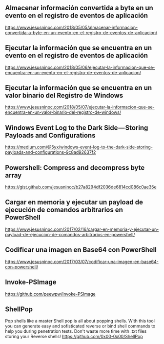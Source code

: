 ## Almacenar información convertida a byte en un evento en el registro de eventos de aplicación
https://www.jesusninoc.com/2018/05/05/almacenar-informacion-convertida-a-byte-en-un-evento-en-el-registro-de-eventos-de-aplicacion/

## Ejecutar la información que se encuentra en un evento en el registro de eventos de aplicación
https://www.jesusninoc.com/2018/05/06/ejecutar-la-informacion-que-se-encuentra-en-un-evento-en-el-registro-de-eventos-de-aplicacion/

## Ejecutar la información que se encuentra en un valor binario del Registro de Windows
https://www.jesusninoc.com/2018/05/07/ejecutar-la-informacion-que-se-encuentra-en-un-valor-binario-del-registro-de-windows/

## Windows Event Log to the Dark Side — Storing Payloads and Configurations
https://medium.com/@5yx/windows-event-log-to-the-dark-side-storing-payloads-and-configurations-9c8ad92637f2

## Powershell: Compress and decompress byte array
https://gist.github.com/jesusninoc/b27a8294df2036de6814cd086c0ae35e

## Cargar en memoria y ejecutar un payload de ejecución de comandos arbitrarios en PowerShell
https://www.jesusninoc.com/2017/02/16/cargar-en-memoria-y-ejecutar-un-payload-de-ejecucion-de-comandos-arbitrarios-en-powershell/

## Codificar una imagen en Base64 con PowerShell
https://www.jesusninoc.com/2017/03/07/codificar-una-imagen-en-base64-con-powershell/

## Invoke-PSImage
https://github.com/peewpw/Invoke-PSImage

## ShellPop
Pop shells like a master
Shell pop is all about popping shells. With this tool you can
generate easy and sofisticated reverse or bind shell commands
to help you during penetration tests.
Don't waste more time with .txt files storing your Reverse shells!
https://github.com/0x00-0x00/ShellPop
